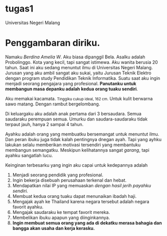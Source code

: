 tugas1
======

Universitas Negeri Malang

<!DOCTYPE html>
<title> Deskripsi Diri </title>
<body>
<h1> <b>Penggambaran diriku</b>. </h1>
<p> Namaku <i>Berdina Amelia W</i>. Aku biasa dipanggil Bela. Asalku adalah Probolinggo. Kota yang kecil, tapi sangat istimewa. Aku wanita berusia 20 tahun. Saat ini aku sedang menuntut ilmu di Universitas Negeri Malang. Jurusan yang aku ambil sangat aku sukai, yaitu Jurusan Teknik Elektro dengan program study Pendidikan Teknik Informatika. Suatu saat aku ingin menjadi seorang pengajara yang profesional. <strong>Panutanku untuk membangun masa depanku adalah kedua orang tuaku sendiri</strong>.</p>
<p> Aku memakai kacamata. <small>Tinggiku cukup ideal, 162 cm.</small> Untuk kulit berwarna sawo matang. Dengan rambut bergelombang. </p>
<p> Di keluargaku aku adalah anak pertama dari 3 bersaudara. Semua saudaraku perempuan semua. Umurku dan saudara-saudaraku tidak terpaut jauh, hanya 2 sampai 4 tahun. </p>
<p> Ayahku adalah orang yang membuatku bersemangat untuk menuntut ilmu. Dan peran ibuku juga tidak kalah pentingnya dnegan ayah. Tapi yang ayhku lakukan selalu memberikan motivasi tersendiri yang membantuku membangun semangatku. Meskipun kelihatannya sangat <i>garang</i>, tapi ayahku sangatlah lucu.</p>
<p> Keinginan terbesarku yang ingin aku capai untuk kedepannya adalah</p>
<ol>
<li> Menjadi seorang pendidik yang profesional.</li>
<li> Ingin bekerja disebuah perusahaan terkenal dan hebat.</li>
<li> Mendapatkan nilai IP yang memuaskan <em>dengan hasil jerih payahku sendiri.</em></li>
<li> Membuat kedua orang tuaku dapat menunaikan ibadah haji.</li>
<li> Mengajak ayah ke Thailand karena negara tersebut adalah negara favorit ayahku.</li>
<li> Mengajak saudaraku ke tempat favorit mereka.</li>
<li> Membelikan ibuku apapun yang diinginkannya.</li>
<li> <strong>Ingin membuat semua orang yang ada di dekatku merasa bahagia dan bangga akan usaha dan kerja kerasku.</strong></li>
</ol>
</body>
